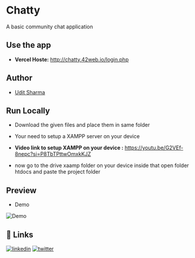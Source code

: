 # Chatty
 A basic community chat application

## Use the app
- **Vercel Hoste:** http://chatty.42web.io/login.php

## Author

- [Udit Sharma](https://www.github.com/uditsharma04)

## Run Locally

- Download the given files and place them in same folder

- Your need to setup a XAMPP server on your device
- **Video link to setup XAMPP on your device :** https://youtu.be/G2VEf-8nepc?si=P8TbTPttwOmxkKJZ

- now go to the drive xaamp folder on your device inside that open folder htdocs and paste the project folder

## Preview

- Demo

![Demo](https://github.com/user-attachments/assets/14039318-c01b-4129-9393-270574bd6168)


## 🔗 Links
[![linkedin](https://img.shields.io/badge/linkedin-0A66C2?style=for-the-badge&logo=linkedin&logoColor=white)](https://www.linkedin.com/in/hellouditt/)
[![twitter](https://img.shields.io/badge/twitter-1DA1F2?style=for-the-badge&logo=twitter&logoColor=white)](https://twitter.com/hellouditt)


                       
                      


